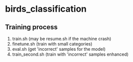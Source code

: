 # birds_classification

## Training process
1. train.sh (may be resume.sh if the machine crash)
1. finetune.sh (train with small categories)
1. eval.sh (get 'incorrect' samples for the model)
1. train_second.sh (train with 'incorrect' samples enhanced)
